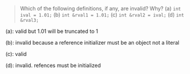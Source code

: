 > Which of the following definitions, if any, are invalid? Why?
> (a) `int ival = 1.01;`
> (b) `int &rval1 = 1.01;`
> (c) `int &rval2 = ival;`
> (d) `int &rval3;`

(a): valid but 1.01 will be truncated to 1

(b): invalid because a reference initializer must be an object not a literal

(c): valid

(d): invalid. refences must be initialized